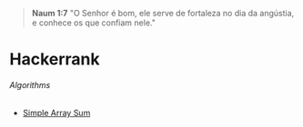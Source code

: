 ﻿> **Naum 1:7** "O Senhor é bom, ele serve de fortaleza no dia da angústia, e conhece os que confiam nele."

# Hackerrank


###### Algorithms

 - [Simple Array Sum](https://www.hackerrank.com/challenges/simple-array-sum/)

